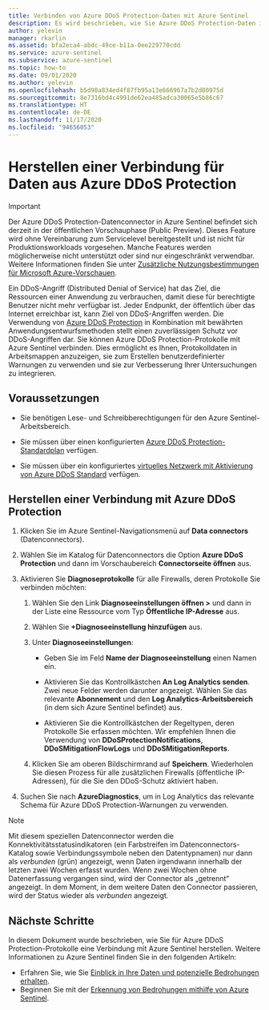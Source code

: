 ```yaml
---
title: Verbinden von Azure DDoS Protection-Daten mit Azure Sentinel
description: Es wird beschrieben, wie Sie Azure DDoS Protection-Daten in Azure Sentinel erfassen, damit Sie sie anzeigen, analysieren und untersuchen können.
author: yelevin
manager: rkarlin
ms.assetid: bfa2eca4-abdc-49ce-b11a-0ee229770cdd
ms.service: azure-sentinel
ms.subservice: azure-sentinel
ms.topic: how-to
ms.date: 09/01/2020
ms.author: yelevin
ms.openlocfilehash: b5d98a834ed4f87fb95a13e666967a7b2d80975d
ms.sourcegitcommit: 8e7316bd4c4991de62ea485adca30065e5b86c67
ms.translationtype: HT
ms.contentlocale: de-DE
ms.lasthandoff: 11/17/2020
ms.locfileid: "94656053"
---
```

# <a name="connect-data-from-azure-ddos-protection"></a>Herstellen einer Verbindung für Daten aus Azure DDoS Protection

> [!IMPORTANT]
> Der Azure DDoS Protection-Datenconnector in Azure Sentinel befindet sich derzeit in der öffentlichen Vorschauphase (Public Preview).
> Dieses Feature wird ohne Vereinbarung zum Servicelevel bereitgestellt und ist nicht für Produktionsworkloads vorgesehen. Manche Features werden möglicherweise nicht unterstützt oder sind nur eingeschränkt verwendbar. Weitere Informationen finden Sie unter [Zusätzliche Nutzungsbestimmungen für Microsoft Azure-Vorschauen](https://azure.microsoft.com/support/legal/preview-supplemental-terms/).

Ein DDoS-Angriff (Distributed Denial of Service) hat das Ziel, die Ressourcen einer Anwendung zu verbrauchen, damit diese für berechtigte Benutzer nicht mehr verfügbar ist. Jeder Endpunkt, der öffentlich über das Internet erreichbar ist, kann Ziel von DDoS-Angriffen werden. Die Verwendung von [Azure DDoS Protection](../ddos-protection/ddos-protection-overview.md) in Kombination mit bewährten Anwendungsentwurfsmethoden stellt einen zuverlässigen Schutz vor DDoS-Angriffen dar. Sie können Azure DDoS Protection-Protokolle mit Azure Sentinel verbinden. Dies ermöglicht es Ihnen, Protokolldaten in Arbeitsmappen anzuzeigen, sie zum Erstellen benutzerdefinierter Warnungen zu verwenden und sie zur Verbesserung Ihrer Untersuchungen zu integrieren. 

## <a name="prerequisites"></a>Voraussetzungen

- Sie benötigen Lese- und Schreibberechtigungen für den Azure Sentinel-Arbeitsbereich.

- Sie müssen über einen konfigurierten [Azure DDoS Protection-Standardplan](../ddos-protection/manage-ddos-protection.md#create-a-ddos-protection-plan) verfügen.

- Sie müssen über ein konfiguriertes [virtuelles Netzwerk mit Aktivierung von Azure DDoS Standard](../ddos-protection/manage-ddos-protection.md#enable-ddos-protection-for-a-new-virtual-network) verfügen.

## <a name="connect-to-azure-ddos-protection"></a>Herstellen einer Verbindung mit Azure DDoS Protection
    
1. Klicken Sie im Azure Sentinel-Navigationsmenü auf **Data connectors** (Datenconnectors).

1. Wählen Sie im Katalog für Datenconnectors die Option **Azure DDoS Protection** und dann im Vorschaubereich **Connectorseite öffnen** aus.

1. Aktivieren Sie **Diagnoseprotokolle** für alle Firewalls, deren Protokolle Sie verbinden möchten:

    1. Wählen Sie den Link **Diagnoseeinstellungen öffnen >** und dann in der Liste eine Ressource vom Typ **Öffentliche IP-Adresse** aus.

    1. Wählen Sie **+Diagnoseeinstellung hinzufügen**  aus.

    1. Unter **Diagnoseeinstellungen**:
       - Geben Sie im Feld **Name der Diagnoseeinstellung** einen Namen ein.

       - Aktivieren Sie das Kontrollkästchen **An Log Analytics senden**. Zwei neue Felder werden darunter angezeigt. Wählen Sie das relevante **Abonnement** und den **Log Analytics-Arbeitsbereich** (in dem sich Azure Sentinel befindet) aus.

       - Aktivieren Sie die Kontrollkästchen der Regeltypen, deren Protokolle Sie erfassen möchten. Wir empfehlen Ihnen die Verwendung von **DDoSProtectionNotifications**, **DDoSMitigationFlowLogs** und **DDoSMitigationReports**.

    1. Klicken Sie am oberen Bildschirmrand auf **Speichern**. Wiederholen Sie diesen Prozess für alle zusätzlichen Firewalls (öffentliche IP-Adressen), für die Sie den DDoS-Schutz aktiviert haben.

1. Suchen Sie nach **AzureDiagnostics**, um in Log Analytics das relevante Schema für Azure DDoS Protection-Warnungen zu verwenden.

> [!NOTE]
>
> Mit diesem speziellen Datenconnector werden die Konnektivitätsstatusindikatoren (ein Farbstreifen im Datenconnectors-Katalog sowie Verbindungssymbole neben den Datentypnamen) nur dann als *verbunden* (grün) angezeigt, wenn Daten irgendwann innerhalb der letzten zwei Wochen erfasst wurden. Wenn zwei Wochen ohne Datenerfassung vergangen sind, wird der Connector als „getrennt“ angezeigt. In dem Moment, in dem weitere Daten den Connector passieren, wird der Status wieder als *verbunden* angezeigt.

## <a name="next-steps"></a>Nächste Schritte

In diesem Dokument wurde beschrieben, wie Sie für Azure DDoS Protection-Protokolle eine Verbindung mit Azure Sentinel herstellen. Weitere Informationen zu Azure Sentinel finden Sie in den folgenden Artikeln:
- Erfahren Sie, wie Sie [Einblick in Ihre Daten und potenzielle Bedrohungen erhalten](quickstart-get-visibility.md).
- Beginnen Sie mit der [Erkennung von Bedrohungen mithilfe von Azure Sentinel](tutorial-detect-threats-built-in.md).
